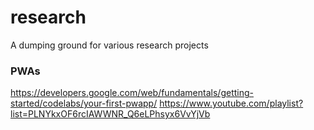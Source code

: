 # research
A dumping ground for various research projects

### PWAs
https://developers.google.com/web/fundamentals/getting-started/codelabs/your-first-pwapp/
https://www.youtube.com/playlist?list=PLNYkxOF6rcIAWWNR_Q6eLPhsyx6VvYjVb

